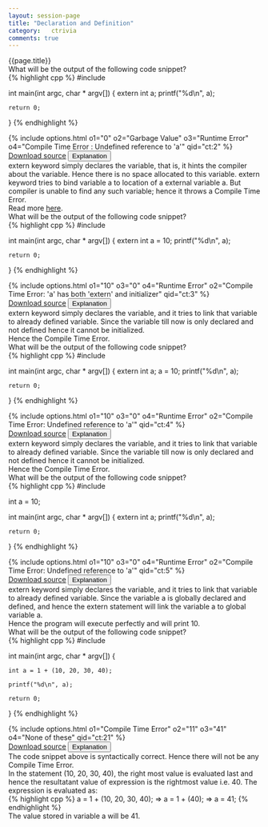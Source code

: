 ```yaml
---
layout: session-page
title: "Declaration and Definition"
category:	ctrivia
comments: true
---
```


<div class="session-title">
	{{page.title}}
</div>

<section>
<div class="question">
	<div class="para">What will be the output of the following code snippet?</div>
{% highlight cpp %}
#include <stdio.h>

int main(int argc, char * argv[]) {
	extern int a;
	printf("%d\n", a);

	return 0;
}
{% endhighlight %}
</div>
<div class="options">
{% include options.html o1="0" o2="Garbage Value" o3="Runtime Error" o4="Compile Time Error : Undefined reference to 'a'" qid="ct:2" %}
</div>
<div class="explanation">
	<div class="actions text-right">
		<a href="{{ "/files/ctrivia/ct2.c" | prepend: site.baseurl }}" class="btn link-button">Download source</a>
		<button class="btn link-button explanation-button">Explanation</button>
	</div>
	<div class="explanation-content">
		<div class="para">
			<emphasis class="code">extern</emphasis> keyword simply declares the variable, that is, it hints the compiler about the variable. Hence there is no space allocated to this variable. <emphasis class="bold">extern</emphasis> keyword tries to bind variable <emphasis class="quoted">a</emphasis> to location of a external variable <emphasis class="quoted">a</emphasis>. But compiler is unable to find any such variable; hence it throws a <emphasis class="highlight">Compile Time Error</emphasis>.
		</div>
		<div class="para">
			Read more <a href="{% post_url /codezone/ctrivia/2014-01-01-misc-info %}">here</a>.
		</div>
	</div>
</div>
</section>

<section>
<div class="question">
	<div class="para">What will be the output of the following code snippet?</div>
{% highlight cpp %}
#include <stdio.h>

int main(int argc, char * argv[]) {
	extern int a = 10;
	printf("%d\n", a);

	return 0;
}
{% endhighlight %}
</div>
<div class="options">
{% include options.html o1="10" o3="0" o4="Runtime Error" o2="Compile Time Error: 'a' has both 'extern' and initializer" qid="ct:3" %}
</div>
<div class="explanation">
	<div class="actions text-right">
		<a href="{{ "/files/ctrivia/ct3.c" | prepend: site.baseurl }}" class="btn link-button">Download source</a>
		<button class="btn link-button explanation-button">Explanation</button>
	</div>
	<div class="explanation-content">
		<div class="para">
			<emphasis class="code">extern</emphasis> keyword simply declares the variable, and it tries to link that variable to already defined variable. Since the variable till now is only declared and not defined hence it cannot be initialized.
		</div>
		<div class="para">
			Hence the <emphasis class="highlight">Compile Time Error</emphasis>.
		</div>
</div>
</div>
</section>

<section>
<div class="question">
	<div class="para">What will be the output of the following code snippet?</div>
{% highlight cpp %}
#include <stdio.h>

int main(int argc, char * argv[]) {
	extern int a;
	a = 10;
	printf("%d\n", a);

	return 0;
}
{% endhighlight %}
</div>
<div class="options">
{% include options.html o1="10" o3="0" o4="Runtime Error" o2="Compile Time Error: Undefined reference to 'a'" qid="ct:4" %}
</div>
<div class="explanation">
	<div class="actions text-right">
		<a href="{{ "/files/ctrivia/ct4.c" | prepend: site.baseurl }}" class="btn link-button">Download source</a>
		<button class="btn link-button explanation-button">Explanation</button>
	</div>
	<div class="explanation-content">
		<div class="para">
			<emphasis class="code">extern</emphasis> keyword simply declares the variable, and it tries to link that variable to already defined variable. Since the variable till now is only declared and not defined hence it cannot be initialized.
		</div>
		<div class="para">
			Hence the <emphasis class="highlight">Compile Time Error</emphasis>.
		</div>
</div>
</div>
</section>


<section>
<div class="question">
	<div class="para">What will be the output of the following code snippet?</div>
{% highlight cpp %}
#include <stdio.h>

int a = 10;

int main(int argc, char * argv[]) {
	extern int a;
	printf("%d\n", a);

	return 0;
}
{% endhighlight %}
</div>
<div class="options">
{% include options.html o1="10" o3="0" o4="Runtime Error" o2="Compile Time Error: Undefined reference to 'a'" qid="ct:5" %}
</div>
<div class="explanation">
	<div class="actions text-right">
		<a href="{{ "/files/ctrivia/ct5.c" | prepend: site.baseurl }}" class="btn link-button">Download source</a>
		<button class="btn link-button explanation-button">Explanation</button>
	</div>
	<div class="explanation-content">
		<div class="para">
			<emphasis class="code">extern</emphasis> keyword simply declares the variable, and it tries to link that variable to already defined variable. Since the variable <emphasis class="bold">a</emphasis> is globally declared and defined, and hence the <emphasis class="bold">extern</emphasis> statement will link the variable <emphasis class="bold">a</emphasis> to global variable <emphasis class="bold">a</emphasis>.
		</div>
		<div class="para">
			Hence the program will execute perfectly and will print <emphasis class="code">10</emphasis>.
		</div>
</div>
</div>
</section>



<section>
<div class="question">
	<div class="para">What will be the output of the following code snippet?</div>
{% highlight cpp %}
#include <stdio.h>

int main(int argc, char * argv[]) {
	
	int a = 1 + (10, 20, 30, 40);

	printf("%d\n", a);

	return 0;
}
{% endhighlight %}
</div>
<div class="options">
{% include options.html o1="Compile Time Error" o2="11" o3="41" o4="None of these" qid="ct:21" %}
</div>
<div class="explanation">
	<div class="actions text-right">
		<a href="{{ "/files/ctrivia/ct21.c" | prepend: site.baseurl }}" class="btn link-button">Download source</a>
		<button class="btn link-button explanation-button">Explanation</button>
	</div>
	<div class="explanation-content">
		<div class="para">
			The code snippet above is syntactically correct. Hence there will not be any Compile Time Error.
		</div>
		<div class="para">
			In the statement <emphasis class="code">(10, 20, 30, 40)</emphasis>, the right most value is evaluated last and hence the resultatant value of expression is the rightmost value i.e. <emphasis class="bold">40</emphasis>. The expression is evaluated as:
		</div>
{% highlight cpp %}
		a = 1 + (10, 20, 30, 40);
	=>	a = 1 + (40);
	=>	a = 41;
{% endhighlight %}
<div class="para">The value stored in variable <emphasis class="code">a</emphasis> will be <emphasis class="bold">41</emphasis>.</div>
</div>
</div>
</section>